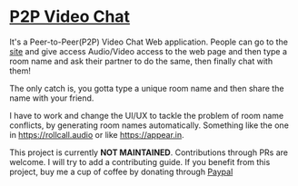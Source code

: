 # [P2P Video Chat](https://p2p-videochat-uxtwsdpire.now.sh/)

It's a Peer-to-Peer(P2P) Video Chat Web application. People can go to the [site](https://p2p-videochat-uxtwsdpire.now.sh/) and give access Audio/Video access to the web page and then type a room name and ask their partner to do the same, then finally chat with them!

The only catch is, you gotta type a unique room name and then share the name with your friend.

I have to work and change the UI/UX to tackle the problem of room name conflicts, by generating room names automatically. Something like the one in https://rollcall.audio or like https://appear.in.

This project is currently **NOT MAINTAINED**. Contributions through PRs are welcome. I will try to add a contributing guide. If you benefit from this project, buy me a cup of coffee by donating through [Paypal](https://www.paypal.me/karuppiah7890/10)


